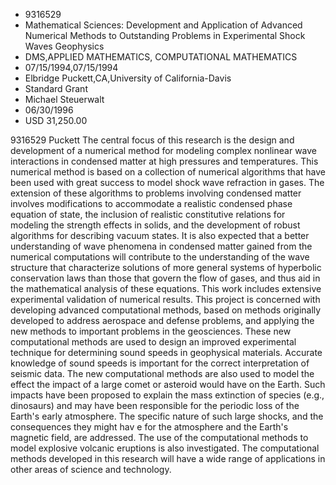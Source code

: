 
* 9316529
* Mathematical Sciences: Development and Application of Advanced Numerical Methods to Outstanding Problems in Experimental Shock Waves Geophysics
* DMS,APPLIED MATHEMATICS, COMPUTATIONAL MATHEMATICS
* 07/15/1994,07/15/1994
* Elbridge Puckett,CA,University of California-Davis
* Standard Grant
* Michael Steuerwalt
* 06/30/1996
* USD 31,250.00

9316529 Puckett The central focus of this research is the design and development
of a numerical method for modeling complex nonlinear wave interactions in
condensed matter at high pressures and temperatures. This numerical method is
based on a collection of numerical algorithms that have been used with great
success to model shock wave refraction in gases. The extension of these
algorithms to problems involving condensed matter involves modifications to
accommodate a realistic condensed phase equation of state, the inclusion of
realistic constitutive relations for modeling the strength effects in solids,
and the development of robust algorithms for describing vacuum states. It is
also expected that a better understanding of wave phenomena in condensed matter
gained from the numerical computations will contribute to the understanding of
the wave structure that characterize solutions of more general systems of
hyperbolic conservation laws than those that govern the flow of gases, and thus
aid in the mathematical analysis of these equations. This work includes
extensive experimental validation of numerical results. This project is
concerned with developing advanced computational methods, based on methods
originally developed to address aerospace and defense problems, and applying the
new methods to important problems in the geosciences. These new computational
methods are used to design an improved experimental technique for determining
sound speeds in geophysical materials. Accurate knowledge of sound speeds is
important for the correct interpretation of seismic data. The new computational
methods are also used to model the effect the impact of a large comet or
asteroid would have on the Earth. Such impacts have been proposed to explain the
mass extinction of species (e.g., dinosaurs) and may have been responsible for
the periodic loss of the Earth's early atmosphere. The specific nature of such
large shocks, and the consequences they might hav e for the atmosphere and the
Earth's magnetic field, are addressed. The use of the computational methods to
model explosive volcanic eruptions is also investigated. The computational
methods developed in this research will have a wide range of applications in
other areas of science and technology.
